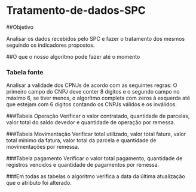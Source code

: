 # Tratamento-de-dados-SPC

##Objetivo

Analisar os dados recebidos pelo SPC e fazer o tratamento dos mesmos seguindo os indicadores propostos.

##O que o nosso algorítmo pode fazer até o momento

### Tabela fonte
Analisar a validade dos CPNJs de acordo com as seguintes regras:
O primeiro campo do CNPJ deve conter 8 dígitos e o segundo campo no máximo 6, se tiver menos, o algorítmo completa com zeros à esquerda até que estejam com 6 dígitos contando os CNPJs válidos e os inválidos. 

###Tabela Operação
Verificar o valor contratado, quantidade de parcelas, valor total do saldo devedor e quantidade de operação por remessa.

###Tabela Movimentação
Verificar total utilizado, valor total fatura, valor total mínimo da fatura, valor total da parcela e quantidade de movimentações por remessa.

###Tabela pagamento 
Verificar o valor total pagamento, quantidade de registros vencidos e quantidade de pagamentos por remessa.

###Em todas as tabelas o algorítmo verifica a data da última atualização que o atributo foi alterado.
